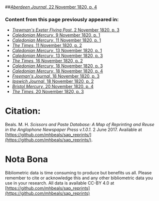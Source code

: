 ##[*Aberdeen Journal*, 22 November 1820, p. 4](https://mhbeals.github.io/sap_html/Aberdeen-Journal/Aberdeen-Journal-22-November-1820-p-4)

### Content from this page previously appeared in:
+ [*Trewman's Exeter Flying Post*, 2 November 1820, p. 3](https://mhbeals.github.io/sap_html/Trewman's-Exeter-Flying-Post/Trewman's-Exeter-Flying-Post-2-November-1820-p-3)
+ [*Caledonian Mercury*, 9 November 1820, p. 1](https://mhbeals.github.io/sap_html/Caledonian-Mercury/Caledonian-Mercury-9-November-1820-p-1)
+ [*Caledonian Mercury*, 11 November 1820, p. 1](https://mhbeals.github.io/sap_html/Caledonian-Mercury/Caledonian-Mercury-11-November-1820-p-1)
+ [*The Times*, 11 November 1820, p. 2](https://mhbeals.github.io/sap_html/The-Times/The-Times-11-November-1820-p-2)
+ [*Caledonian Mercury*, 13 November 1820, p. 1](https://mhbeals.github.io/sap_html/Caledonian-Mercury/Caledonian-Mercury-13-November-1820-p-1)
+ [*Caledonian Mercury*, 13 November 1820, p. 3](https://mhbeals.github.io/sap_html/Caledonian-Mercury/Caledonian-Mercury-13-November-1820-p-3)
+ [*The Times*, 16 November 1820, p. 2](https://mhbeals.github.io/sap_html/The-Times/The-Times-16-November-1820-p-2)
+ [*Caledonian Mercury*, 18 November 1820, p. 3](https://mhbeals.github.io/sap_html/Caledonian-Mercury/Caledonian-Mercury-18-November-1820-p-3)
+ [*Caledonian Mercury*, 18 November 1820, p. 4](https://mhbeals.github.io/sap_html/Caledonian-Mercury/Caledonian-Mercury-18-November-1820-p-4)
+ [*Freeman's Journal*, 18 November 1820, p. 3](https://mhbeals.github.io/sap_html/Freeman's-Journal/Freeman's-Journal-18-November-1820-p-3)
+ [*Ipswich Journal*, 18 November 1820, p. 2](https://mhbeals.github.io/sap_html/Ipswich-Journal/Ipswich-Journal-18-November-1820-p-2)
+ [*Bristol Mercury*, 20 November 1820, p. 4](https://mhbeals.github.io/sap_html/Bristol-Mercury/Bristol-Mercury-20-November-1820-p-4)
+ [*The Times*, 20 November 1820, p. 3](https://mhbeals.github.io/sap_html/The-Times/The-Times-20-November-1820-p-3)
                    
# Citation: 

Beals. M. H. *Scissors and Paste Database: A Map of Reprinting and Reuse in the Anglophone Newspaper Press v.1.0.1.* 2 June 2017. Available at [https://github.com/mhbeals/sap_reprints/](https://github.com/mhbeals/sap_reprints/). 
                    
# Nota Bona

Bibliometric data is time consuming to produce but benefits us all. Please remember to cite or acknowledge this and any other bibliometric data you use in your research. All data is available CC-BY 4.0 at [https://github.com/mhbeals/sap_reprints](https://github.com/mhbeals/sap_reprints)